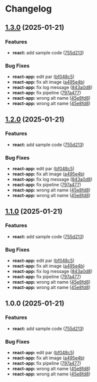 # Changelog

## [1.3.0](https://github.com/ziad-dourbk/release-please-monorepo-example/compare/hello-react-v1.2.0...hello-react-v1.3.0) (2025-01-21)


### Features

* **react:** add sample code ([755d213](https://github.com/ziad-dourbk/release-please-monorepo-example/commit/755d2133dde08b8e1aeb2012256ee58b934fc346))


### Bug Fixes

* **react-app:** edit par ([bf048c5](https://github.com/ziad-dourbk/release-please-monorepo-example/commit/bf048c52ec1fc1bf2ecec7c57f878491731aeaa1))
* **react-app:** fix alt image ([a495e4b](https://github.com/ziad-dourbk/release-please-monorepo-example/commit/a495e4b62fe92e1a9bc764b4fb3bc346289bc13e))
* **react-app:** fix log message ([843a0d8](https://github.com/ziad-dourbk/release-please-monorepo-example/commit/843a0d872f39ef9ccf8e202b7e98f3b643ed7cb5))
* **react-app:** fix pipeline ([797a477](https://github.com/ziad-dourbk/release-please-monorepo-example/commit/797a47703913ff6560771f6c438ea32ab67e3454))
* **react-app:** wrong alt name ([45e8fd8](https://github.com/ziad-dourbk/release-please-monorepo-example/commit/45e8fd8773f9b3ce110502e14bd2731b10d23697))
* **react-app:** wrong alt name ([45e8fd8](https://github.com/ziad-dourbk/release-please-monorepo-example/commit/45e8fd8773f9b3ce110502e14bd2731b10d23697))

## [1.2.0](https://github.com/ziad-dourbk/release-please-monorepo-example/compare/hello-react-v1.1.0...hello-react-v1.2.0) (2025-01-21)


### Features

* **react:** add sample code ([755d213](https://github.com/ziad-dourbk/release-please-monorepo-example/commit/755d2133dde08b8e1aeb2012256ee58b934fc346))


### Bug Fixes

* **react-app:** edit par ([bf048c5](https://github.com/ziad-dourbk/release-please-monorepo-example/commit/bf048c52ec1fc1bf2ecec7c57f878491731aeaa1))
* **react-app:** fix alt image ([a495e4b](https://github.com/ziad-dourbk/release-please-monorepo-example/commit/a495e4b62fe92e1a9bc764b4fb3bc346289bc13e))
* **react-app:** fix log message ([843a0d8](https://github.com/ziad-dourbk/release-please-monorepo-example/commit/843a0d872f39ef9ccf8e202b7e98f3b643ed7cb5))
* **react-app:** fix pipeline ([797a477](https://github.com/ziad-dourbk/release-please-monorepo-example/commit/797a47703913ff6560771f6c438ea32ab67e3454))
* **react-app:** wrong alt name ([45e8fd8](https://github.com/ziad-dourbk/release-please-monorepo-example/commit/45e8fd8773f9b3ce110502e14bd2731b10d23697))
* **react-app:** wrong alt name ([45e8fd8](https://github.com/ziad-dourbk/release-please-monorepo-example/commit/45e8fd8773f9b3ce110502e14bd2731b10d23697))

## [1.1.0](https://github.com/ziad-dourbk/release-please-monorepo-example/compare/hello-react-v1.0.0...hello-react-v1.1.0) (2025-01-21)


### Features

* **react:** add sample code ([755d213](https://github.com/ziad-dourbk/release-please-monorepo-example/commit/755d2133dde08b8e1aeb2012256ee58b934fc346))


### Bug Fixes

* **react-app:** edit par ([bf048c5](https://github.com/ziad-dourbk/release-please-monorepo-example/commit/bf048c52ec1fc1bf2ecec7c57f878491731aeaa1))
* **react-app:** fix alt image ([a495e4b](https://github.com/ziad-dourbk/release-please-monorepo-example/commit/a495e4b62fe92e1a9bc764b4fb3bc346289bc13e))
* **react-app:** fix log message ([843a0d8](https://github.com/ziad-dourbk/release-please-monorepo-example/commit/843a0d872f39ef9ccf8e202b7e98f3b643ed7cb5))
* **react-app:** fix pipeline ([797a477](https://github.com/ziad-dourbk/release-please-monorepo-example/commit/797a47703913ff6560771f6c438ea32ab67e3454))
* **react-app:** wrong alt name ([45e8fd8](https://github.com/ziad-dourbk/release-please-monorepo-example/commit/45e8fd8773f9b3ce110502e14bd2731b10d23697))
* **react-app:** wrong alt name ([45e8fd8](https://github.com/ziad-dourbk/release-please-monorepo-example/commit/45e8fd8773f9b3ce110502e14bd2731b10d23697))

## 1.0.0 (2025-01-21)


### Features

* **react:** add sample code ([755d213](https://github.com/ziad-dourbk/release-please-monorepo-example/commit/755d2133dde08b8e1aeb2012256ee58b934fc346))


### Bug Fixes

* **react-app:** edit par ([bf048c5](https://github.com/ziad-dourbk/release-please-monorepo-example/commit/bf048c52ec1fc1bf2ecec7c57f878491731aeaa1))
* **react-app:** fix alt image ([a495e4b](https://github.com/ziad-dourbk/release-please-monorepo-example/commit/a495e4b62fe92e1a9bc764b4fb3bc346289bc13e))
* **react-app:** fix pipeline ([797a477](https://github.com/ziad-dourbk/release-please-monorepo-example/commit/797a47703913ff6560771f6c438ea32ab67e3454))
* **react-app:** wrong alt name ([45e8fd8](https://github.com/ziad-dourbk/release-please-monorepo-example/commit/45e8fd8773f9b3ce110502e14bd2731b10d23697))
* **react-app:** wrong alt name ([45e8fd8](https://github.com/ziad-dourbk/release-please-monorepo-example/commit/45e8fd8773f9b3ce110502e14bd2731b10d23697))
